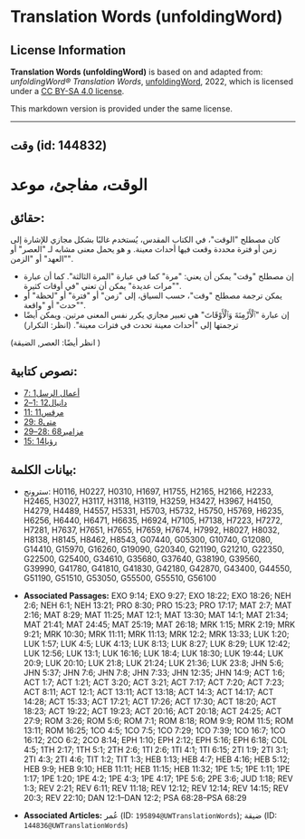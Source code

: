 # Translation Words (unfoldingWord)

## License Information

**Translation Words (unfoldingWord)** is based on and adapted from: _unfoldingWord® Translation Words_, [unfoldingWord](https://unfoldingword.org/utw), 2022, which is licensed under a [CC BY-SA 4.0 license](https://creativecommons.org/licenses/by-sa/4.0/legalcode.en).

This markdown version is provided under the same license.



--------------------------------

## وقت (id: 144832)

الوقت، مفاجئ، موعد
==================

حقائق:
------

 كان مصطلح "الوقت"، في الكتاب المقدس، يُستخدم غالبًا بشكل مجازي للإشارة إلى زمن أو فترة محددة وقعت فيها أحداث معينة. و هو يحمل معنى مشابه لـ "العصر" أو "العهد" أو "الزمن".

* إن مصطلح "وقت" يمكن أن يعني: "مرة" كما في عبارة "المرة الثالثة". كما أن عبارة "مرات عديدة" يمكن أن تعني "في أوقات كثيرة".
* يمكن ترجمة مصطلح "وقت"، حسب السياق، إلى "زمن" أو "فترة" أو "لحظة" أو "حدث" أو "واقعة".
* إن عبارة "ٱلْأَزْمِنَةَ وَٱلْأَوْقَاتَ" هي تعبير مجازي يكرر نفس المعنى مرتين. ويمكن أيضًا ترجمتها إلى "أحداث معينة تحدث في فترات معينة". (انظر: التكرار)

(انظر أيضًا: العصر, الضيقة )

نصوص كتابية:
------------

* [أعمال الرسل1 :7](https://ref.ly/Acts1:7)
* [دانيال12 :1–2](https://ref.ly/Dan12:1-Dan12:2)
* [مرقس11 :11](https://ref.ly/Mark11:11)
* [متى8 :29](https://ref.ly/Matt8:29)
* [مزامير68 :28–29](https://ref.ly/Ps68:28-Ps68:29)
* [رؤيا14 :15](https://ref.ly/Rev14:15)

بيانات الكلمة:
--------------

* سترونج: H0116, H0227, H0310, H1697, H1755, H2165, H2166, H2233, H2465, H3027, H3117, H3118, H3119, H3259, H3427, H3967, H4150, H4279, H4489, H4557, H5331, H5703, H5732, H5750, H5769, H6235, H6256, H6440, H6471, H6635, H6924, H7105, H7138, H7223, H7272, H7281, H7637, H7651, H7655, H7659, H7674, H7992, H8027, H8032, H8138, H8145, H8462, H8543, G07440, G05300, G10740, G12080, G14410, G15970, G16260, G19090, G20340, G21190, G21210, G22350, G22500, G25400, G34610, G35680, G37640, G38190, G39560, G39990, G41780, G41810, G41830, G42180, G42870, G43400, G44550, G51190, G51510, G53050, G55500, G55510, G56100

* **Associated Passages:** EXO 9:14; EXO 9:27; EXO 18:22; EXO 18:26; NEH 2:6; NEH 6:1; NEH 13:21; PRO 8:30; PRO 15:23; PRO 17:17; MAT 2:7; MAT 2:16; MAT 8:29; MAT 11:25; MAT 12:1; MAT 13:30; MAT 14:1; MAT 21:34; MAT 21:41; MAT 24:45; MAT 25:19; MAT 26:18; MRK 1:15; MRK 2:19; MRK 9:21; MRK 10:30; MRK 11:11; MRK 11:13; MRK 12:2; MRK 13:33; LUK 1:20; LUK 1:57; LUK 4:5; LUK 4:13; LUK 8:13; LUK 8:27; LUK 8:29; LUK 12:42; LUK 12:56; LUK 13:1; LUK 16:16; LUK 18:4; LUK 18:30; LUK 19:44; LUK 20:9; LUK 20:10; LUK 21:8; LUK 21:24; LUK 21:36; LUK 23:8; JHN 5:6; JHN 5:37; JHN 7:6; JHN 7:8; JHN 7:33; JHN 12:35; JHN 14:9; ACT 1:6; ACT 1:7; ACT 1:21; ACT 3:20; ACT 3:21; ACT 7:17; ACT 7:20; ACT 7:23; ACT 8:11; ACT 12:1; ACT 13:11; ACT 13:18; ACT 14:3; ACT 14:17; ACT 14:28; ACT 15:33; ACT 17:21; ACT 17:26; ACT 17:30; ACT 18:20; ACT 18:23; ACT 19:22; ACT 19:23; ACT 20:16; ACT 20:18; ACT 24:25; ACT 27:9; ROM 3:26; ROM 5:6; ROM 7:1; ROM 8:18; ROM 9:9; ROM 11:5; ROM 13:11; ROM 16:25; 1CO 4:5; 1CO 7:5; 1CO 7:29; 1CO 7:39; 1CO 16:7; 1CO 16:12; 2CO 6:2; 2CO 8:14; EPH 1:10; EPH 2:12; EPH 5:16; EPH 6:18; COL 4:5; 1TH 2:17; 1TH 5:1; 2TH 2:6; 1TI 2:6; 1TI 4:1; 1TI 6:15; 2TI 1:9; 2TI 3:1; 2TI 4:3; 2TI 4:6; TIT 1:2; TIT 1:3; HEB 1:13; HEB 4:7; HEB 4:16; HEB 5:12; HEB 9:9; HEB 9:10; HEB 11:11; HEB 11:15; HEB 11:32; 1PE 1:5; 1PE 1:11; 1PE 1:17; 1PE 1:20; 1PE 4:2; 1PE 4:3; 1PE 4:17; 1PE 5:6; 2PE 3:6; JUD 1:18; REV 1:3; REV 2:21; REV 6:11; REV 11:18; REV 12:12; REV 12:14; REV 14:15; REV 20:3; REV 22:10; DAN 12:1–DAN 12:2; PSA 68:28–PSA 68:29
* **Associated Articles:** عُمر (ID: `195894@UWTranslationWords`); ضيقة (ID: `144836@UWTranslationWords`)


